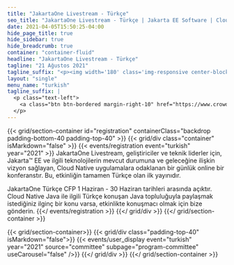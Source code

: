 ```yaml
---
title: "JakartaOne Livestream - Türkçe"
seo_title: "JakartaOne Livestream - Türkçe | Jakarta EE Software | Cloud Native"
date: 2021-04-05T15:50:25-04:00
hide_page_title: true
hide_sidebar: true
hide_breadcrumb: true
container: "container-fluid"
headline: "JakartaOne Livestream - Türkçe"
tagline: "21 Ağustos 2021"
tagline_suffix: "<p><img width='180' class='img-responsive center-block' src='/images/jakarta/jakarta-ee-logo.svg' alt='Jakarta EE: The New Home of Cloud Native Java'></p>"
layout: "single"
menu_name: "turkish"
tagline_suffix: |
  <p class="text-left">
    <a class="btn btn-bordered margin-right-10" href="https://www.crowdcast.io/e/jakartaoneturkish_aug21_2">Kaydol</a><a class="btn btn-bordered margin-left-10" href="https://twitter.com/JakartaOneTUR">Twitter</a>
  </p>
---
```


<!-- Add registration using legacy CSS -->
{{< grid/section-container id="registration" containerClass="backdrop padding-bottom-40 padding-top-40" >}}
{{< grid/div class="container" isMarkdown="false" >}} 
{{< events/registration event="turkish" year="2021" >}}
JakartaOne Livestream, geliştiriciler ve teknik liderler için, Jakarta™ EE ve ilgili teknolojilerin mevcut durumuna ve geleceğine ilişkin vizyon sağlayan, Cloud Native uygulamalara odaklanan bir günlük online bir konferanstır. Bu, etkinliğin tamamen Türkçe olan ilk yayınıdır.  

JakartaOne Türkçe CFP 1 Haziran - 30 Haziran tarihleri arasında açıktır. Cloud Native Java ile ilgili Türkçe konuşan Java topluluğuyla paylaşmak istediğiniz ilginç bir konu varsa, etkinlikte konuşmacı olmak için bize gönderin.
{{</ events/registration >}}
{{</ grid/div >}} 
{{</ grid/section-container >}}

<!-- Add user carousel for committee -->
{{< grid/section-container>}}
  {{< grid/div class="padding-top-40" isMarkdown="false">}}
    {{< events/user_display event="turkish" year="2021" source="committee" subpage="program-committee" useCarousel="false" />}}
  {{</ grid/div >}}
{{</ grid/section-container >}}
